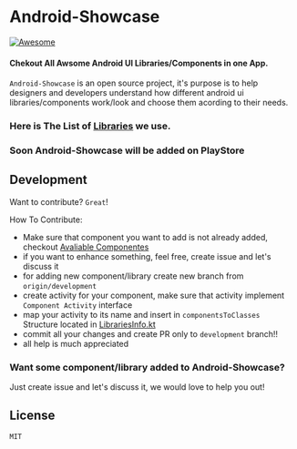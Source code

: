 # Android-Showcase
[![Awesome](https://cdn.rawgit.com/sindresorhus/awesome/d7305f38d29fed78fa85652e3a63e154dd8e8829/media/badge.svg)](https://github.com/wasabeef/awesome-android-ui)

#### Chekout All Awsome Android UI Libraries/Components in one App.


`Android-Showcase` is an  open source project, it's purpose is to  help designers and developers understand how different android ui libraries/components work/look and choose them acording to their needs.

### Here is The List of [Libraries](https://github.com/dudupopkhadze/Android-Showcase/blob/development/libraries.md) we use.

### Soon Android-Showcase will be added on PlayStore


## Development

Want to contribute? `Great`!

How To Contribute:
  - Make sure that component you want to add is not already added, checkout [Avaliable Componentes](https://github.com/dudupopkhadze/Android-Showcase/blob/development/libraries.md)
  - if you want to enhance something, feel free, create issue and let's discuss it 
  - for adding new component/library create new branch from `origin/development`
  - create activity for your component, make sure that activity implement `Component Activity` interface
  - map your activity to its name and insert in `componentsToClasses` Structure located in [LibrariesInfo.kt](https://github.com/dudupopkhadze/Android-Showcase/blob/development/app/src/main/java/com/example/androidshowcase/data/LibrariesInfo.kt)
  - commit all your changes and create PR only to `development` branch!! 
  - all help is much appreciated


### Want some component/library added to Android-Showcase?
  Just create issue and let's discuss it, we would love to help you out!

License
----------------------------
    MIT


